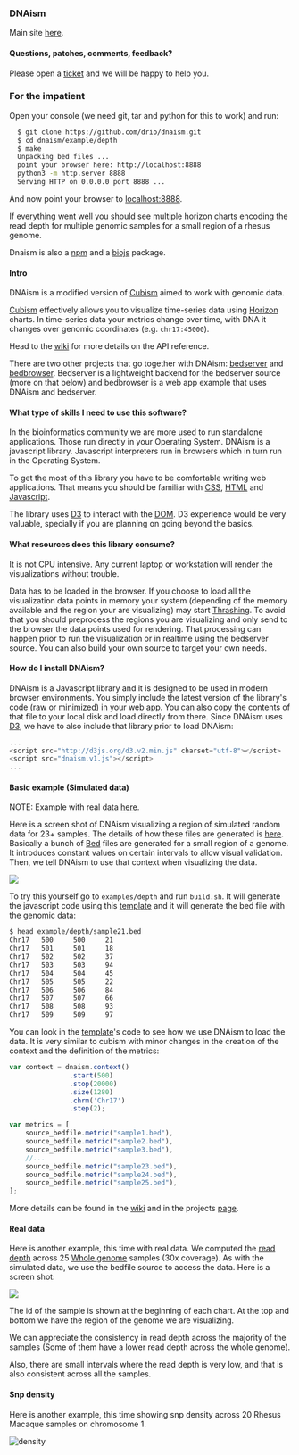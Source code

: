 ### DNAism

Main site [here](http://drio.github.io/dnaism/).

#### Questions, patches, comments, feedback?

Please open a [ticket](https://github.com/drio/dnaism/issues) and we will
be happy to help you.

### For the impatient

Open your console (we need git, tar and python for this to work) and run:

```sh
  $ git clone https://github.com/drio/dnaism.git
  $ cd dnaism/example/depth
  $ make
  Unpacking bed files ...
  point your browser here: http://localhost:8888
  python3 -m http.server 8888
  Serving HTTP on 0.0.0.0 port 8888 ...
```

And now point your browser to [localhost:8888](http://localhost:8888).

If everything went well you should see multiple horizon charts encoding the
read depth for multiple genomic samples for a small region of a rhesus genome.

Dnaism is also a [npm](https://www.npmjs.com/package/dnaism) and a
[biojs](http://biojs.io/d/dnaism) package.

#### Intro

DNAism is a modified version of [Cubism](http://square.github.io/cubism/) aimed
to work with genomic data.

[Cubism](http://square.github.io/cubism/) effectively allows you to visualize
time-series data using [Horizon](http://bl.ocks.org/mbostock/1483226) charts.
In time-series data your metrics change over time, with DNA it changes
over genomic coordinates (e.g. `chr17:45000`).

Head to the [wiki](https://github.com/drio/dnaism/wiki) for more details on the API reference.

There are two other projects that go together with DNAism: [bedserver](https://github.com/drio/bedserver) and
[bedbrowser](https://github.com/drio/bedbrowser). Bedserver is a lightweight backend for the
bedserver source (more on that below) and bedbrowser is a web app example that uses DNAism and bedserver.

#### What type of skills I need to use this software?

In the bioinformatics community we are more used to run standalone applications.
Those run directly in your Operating System. DNAism is a javascript library.
Javascript interpreters run in browsers which in turn run in the Operating System.

To get the most of this library you have to be comfortable writing web applications.
That means you should be familiar with [CSS](https://developer.mozilla.org/en-US/docs/Web/CSS),
[HTML](https://developer.mozilla.org/en-US/docs/Web/HTML) and
[Javascript](https://developer.mozilla.org/en-US/docs/Web/JavaScript).

The library uses [D3](http://d3js.org/) to interact with the
[DOM](https://developer.mozilla.org/en-US/docs/Web/API/Document_Object_Model).
D3 experience would be very valuable, specially if you are planning on
going beyond the basics.

#### What resources does this library consume?

It is not CPU intensive. Any current laptop or workstation will render the
visualizations without trouble.

Data has to be loaded in the browser. If you choose to load all the visualization
data points in memory your system (depending of the memory available and the
region your are visualizing)
may start [Thrashing](http://en.wikipedia.org/wiki/Thrashing_(computer_science)).
To avoid that you should preprocess the regions you are visualizing and only
send to the browser the data points used for rendering. That processing can
happen prior to run the visualization or in realtime using the bedserver source.
You can also build your own source to target your own needs.



#### How do I install DNAism?

DNAism is a Javascript library and it is designed to be used in modern browser environments.
You simply include the latest version of the library's code ([raw](https://raw.githubusercontent.com/drio/dnaism/master/dnaism.v1.js)
 or [minimized](https://raw.githubusercontent.com/drio/dnaism/master/dnaism.v1.min.js)) in your
web app. You can also copy the contents of that file to your local disk and load directly
from there. Since DNAism uses [D3](http://d3js.org/), we have to also include that library prior
to load DNAism:

```js
...
<script src="http://d3js.org/d3.v2.min.js" charset="utf-8"></script>
<script src="dnaism.v1.js"></script>
...
```


#### Basic example (Simulated data)

NOTE: Example with real data [here](https://github.com/drio/dnaism#real-data-show-me-the-money).

Here is a screen shot of DNAism visualizing a region of simulated random data
for 23+ samples.  The details of how these files are generated is
[here](https://github.com/drio/dnaism/blob/master/example/simulated/build.sh).
Basically a bunch of [Bed](https://genome.ucsc.edu/FAQ/FAQformat.html#format1)
files are generated for a small region of a genome. It introduces constant
values on certain intervals to allow visual validation. Then, we tell DNAism to
use that context when visualizing the data.

![](http://f.cl.ly/items/382L0O252a3j2w2w2F1b/Screen%20Shot%202014-01-16%20at%2010.43.42%20AM.png)

To try this yourself go to `examples/depth` and run `build.sh`. It will
generate the javascript code using this
[template](https://github.com/drio/dnaism/blob/master/example/depth/index.template.html)
and it will generate the bed file with the genomic data:

```sh
$ head example/depth/sample21.bed
Chr17   500     500     21
Chr17   501     501     18
Chr17   502     502     37
Chr17   503     503     94
Chr17   504     504     45
Chr17   505     505     22
Chr17   506     506     84
Chr17   507     507     66
Chr17   508     508     93
Chr17   509     509     97
```

You can look in the
[template](https://github.com/drio/dnaism/blob/master/example/depth/index.template.html)'s
code to see how we use DNAism to load the data. It is very similar to cubism
with minor changes in the creation of the context and the definition of the
metrics:

```js
var context = dnaism.context()
               .start(500)
               .stop(20000)
               .size(1280)
               .chrm('Chr17')
               .step(2);
```

```js
var metrics = [
    source_bedfile.metric("sample1.bed"),
    source_bedfile.metric("sample2.bed"),
    source_bedfile.metric("sample3.bed"),
    //...
    source_bedfile.metric("sample23.bed"),
    source_bedfile.metric("sample24.bed"),
    source_bedfile.metric("sample25.bed"),
];
```

More details can be found in the [wiki](https://github.com/drio/dnaism/wiki)
and in the projects [page](http://drio.github.io/dnaism/).


#### Real data

Here is another example, this time with real data. We computed the
[read depth](http://en.wikipedia.org/wiki/Deep_sequencing) across
25 [Whole genome](http://en.wikipedia.org/wiki/Whole_genome_sequencing) samples
(30x coverage). As with the simulated data, we use the bedfile source to access
the data. Here is a screen shot:

![](http://f.cl.ly/items/2q0c0b1q2S1p1M1w2l2a/foo.png)

The id of the sample is shown at the beginning of each chart. At the top and
bottom we have the region of the genome we are visualizing.

We can appreciate the consistency in read depth across the majority of the samples
(Some of them have a lower read depth across the whole genome).

Also, there are small intervals where the read depth is very low, and that is
also consistent across all the samples.

#### Snp density

Here is another example, this time showing snp density
across 20 Rhesus Macaque samples on chromosome 1.

![density](http://f.cl.ly/items/0o321p3L0r1r3G0S0w38/Screen%20Shot%202014-03-04%20at%2012.59.18%20PM.png)

